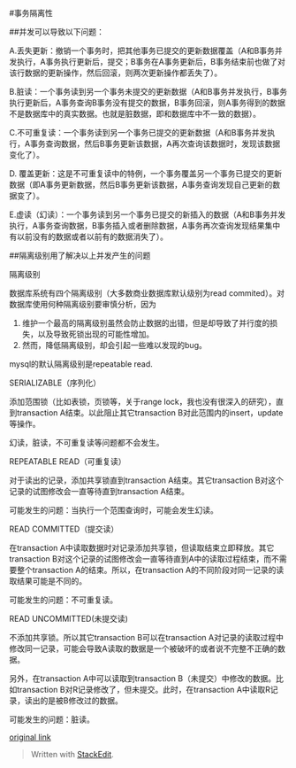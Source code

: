 #事务隔离性

##并发可以导致以下问题：

A.丢失更新：撤销一个事务时，把其他事务已提交的更新数据覆盖（A和B事务并发执行，A事务执行更新后，提交；B事务在A事务更新后，B事务结束前也做了对该行数据的更新操作，然后回滚，则两次更新操作都丢失了）。

B.脏读：一个事务读到另一个事务未提交的更新数据（A和B事务并发执行，B事务执行更新后，A事务查询B事务没有提交的数据，B事务回滚，则A事务得到的数据不是数据库中的真实数据。也就是脏数据，即和数据库中不一致的数据）。

C.不可重复读：一个事务读到另一个事务已提交的更新数据（A和B事务并发执行，A事务查询数据，然后B事务更新该数据，A再次查询该数据时，发现该数据变化了）。

D. 覆盖更新：这是不可重复读中的特例，一个事务覆盖另一个事务已提交的更新数据（即A事务更新数据，然后B事务更新该数据，A事务查询发现自己更新的数据变了）。
 
E.虚读（幻读）：一个事务读到另一个事务已提交的新插入的数据（A和B事务并发执行，A事务查询数据，B事务插入或者删除数据，A事务再次查询发现结果集中有以前没有的数据或者以前有的数据消失了）。

##隔离级别用了解决以上并发产生的问题

隔离级别
 
数据库系统有四个隔离级别（大多数商业数据库默认级别为read commited）。对数据库使用何种隔离级别要审慎分析，因为
1. 维护一个最高的隔离级别虽然会防止数据的出错，但是却导致了并行度的损失，以及导致死锁出现的可能性增加。
2. 然而，降低隔离级别，却会引起一些难以发现的bug。

mysql的默认隔离级别是repeatable read.
 
SERIALIZABLE（序列化）
 
添加范围锁（比如表锁，页锁等，关于range lock，我也没有很深入的研究），直到transaction A结束。以此阻止其它transaction B对此范围内的insert，update等操作。
 
幻读，脏读，不可重复读等问题都不会发生。
 
REPEATABLE READ（可重复读）
 
对于读出的记录，添加共享锁直到transaction A结束。其它transaction B对这个记录的试图修改会一直等待直到transaction A结束。
 
可能发生的问题：当执行一个范围查询时，可能会发生幻读。
 
READ COMMITTED（提交读）
 
在transaction A中读取数据时对记录添加共享锁，但读取结束立即释放。其它transaction B对这个记录的试图修改会一直等待直到A中的读取过程结束，而不需要整个transaction A的结束。所以，在transaction A的不同阶段对同一记录的读取结果可能是不同的。
 
可能发生的问题：不可重复读。
 
READ UNCOMMITTED(未提交读)
 
不添加共享锁。所以其它transaction B可以在transaction A对记录的读取过程中修改同一记录，可能会导致A读取的数据是一个被破坏的或者说不完整不正确的数据。
 
另外，在transaction A中可以读取到transaction B（未提交）中修改的数据。比如transaction B对R记录修改了，但未提交。此时，在transaction A中读取R记录，读出的是被B修改过的数据。
 
可能发生的问题：脏读。

[original link](http://blog.csdn.net/ocean1010/article/details/6548771)

> Written with [StackEdit](https://stackedit.io/).